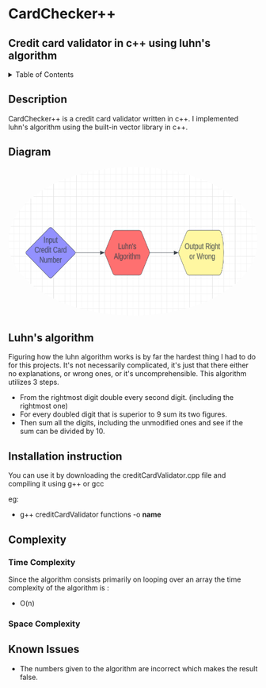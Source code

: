 # CardChecker++

## Credit card validator in c++ using luhn's algorithm

<!-- TABLE OF CONTENTS -->
<details>
  <summary>Table of Contents</summary>
  <ol>
    <li><a href="#description">Description</a></li>
    <li><a href="#diagram">Diagram</a></li>
    <li><a href="#luhn">Luhn</a></li>
    <li><a href="#installation">Installation</a></li>
    <li>
      <a href="#complexity">Complexity</a>
      <ul>
        <li><a href="#time">Time</a></li>
        <li><a href="#space">Space</a></li>
      </ul>
    </li>
    <li><a href="#issues">Issues</a></li>
  </ol>
</details>

## Description

CardChecker++ is a credit card validator written in c++. I implemented luhn's algorithm using the built-in vector library in c++.

## Diagram
  
 <a href="url"><img src="images/diagram.png" width="640" height="300" style="border-radius:90%"></a>

## Luhn's algorithm

Figuring how the luhn algorithm works is by far the hardest thing I had to do for this projects.
It's not necessarily complicated, it's just that there either no explanations, or wrong ones, or it's uncomprehensible.
This algorithm utilizes 3 steps.
  * From the rightmost digit double every second digit. (including the rightmost one)
  * For every doubled digit that is superior to 9 sum its two figures.
  * Then sum all the digits, including the unmodified ones and see if the sum can be divided by 10.

## Installation instruction

You can use it by downloading the creditCardValidator.cpp file and compiling it using g++ or gcc

eg:
* g++ creditCardValidator functions -o **name**

## Complexity

  ### Time Complexity
  Since the algorithm consists primarily on looping over an array the time complexity of the algorithm is :
  * O(n)

  ### Space Complexity

## Known Issues

* The numbers given to the algorithm are incorrect which makes the result false.

